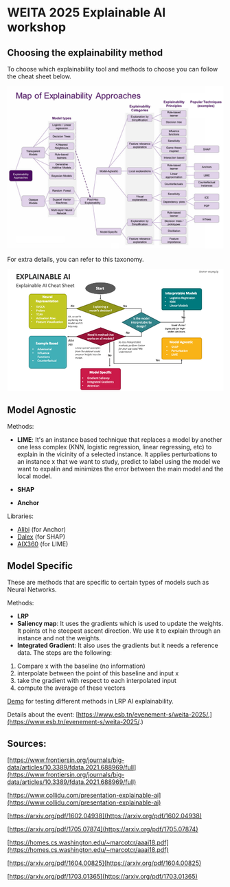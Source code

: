 # WEITA 2025 Explainable AI workshop


## Choosing the explainability method
To choose which explainability tool and methods to choose you can follow the cheat sheet below.

![Taxonomy of the explainability framework](images/fdata-04-688969-g002.jpg)

For extra details, you can refer to this taxonomy.

![Cheat sheet on how to choose the explainability method](images/explainable-ai-slide1.png)

## Model Agnostic

Methods:
- **LIME**: It's an instance based technique that replaces a model by another one less complex (KNN, logistic regression, linear regressing, etc) to explain in the vicinity of a selected instance. It applies perturbations to an instance x that we want to study, predict to label using the model we want to expalin and minimizes the error between the main model and the local model.

- **SHAP**
- **Anchor**

Libraries:
- [Alibi](https://docs.seldon.io/projects/alibi/en/latest/) (for Anchor)
- [Dalex](https://dalex.drwhy.ai/) (for SHAP)
- [AIX360](https://aix360.readthedocs.io/en/latest/) (for LIME)

## Model Specific

These are methods that are specific to certain types of models such as Neural Networks.

Methods:
- **LRP**
- **Saliency map**: It uses the gradients which is used to update the weights. It points ot he steepest ascent direction. We use it to explain through an instance and not the weights.
- **Integrated Gradient**: It also uses the gradients but it needs a reference data.
The steps are the following:
1. Compare x with the baseline (no information)
2. interpolate between the point of this baseline and input x
3. take the gradient with respect to each interpolated input
4. compute the average of these vectors


[Demo](https://lrpserver.hhi.fraunhofer.de/) for testing different methods in LRP AI explainability.

Details about the event: [https://www.esb.tn/evenement-s/weita-2025/.](https://www.esb.tn/evenement-s/weita-2025/.)

## Sources:
[https://www.frontiersin.org/journals/big-data/articles/10.3389/fdata.2021.688969/full](https://www.frontiersin.org/journals/big-data/articles/10.3389/fdata.2021.688969/full)

[https://www.collidu.com/presentation-explainable-ai](https://www.collidu.com/presentation-explainable-ai)

[https://arxiv.org/pdf/1602.04938](https://arxiv.org/pdf/1602.04938)

[https://arxiv.org/pdf/1705.07874](https://arxiv.org/pdf/1705.07874)

[https://homes.cs.washington.edu/~marcotcr/aaai18.pdf](https://homes.cs.washington.edu/~marcotcr/aaai18.pdf)

[https://arxiv.org/pdf/1604.00825](https://arxiv.org/pdf/1604.00825)

[https://arxiv.org/pdf/1703.01365](https://arxiv.org/pdf/1703.01365)